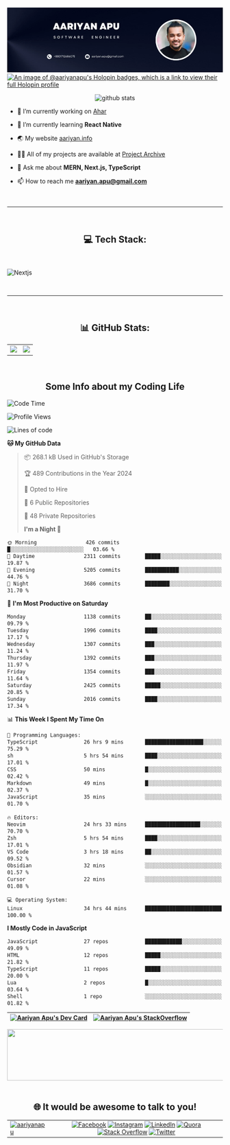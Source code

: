 ![An Image of Aariyan Apu](banner.webp)
[![An image of @aariyanapu's Holopin badges, which is a link to view their full Holopin profile](https://holopin.me/aariyanapu)](https://holopin.io/@aariyanapu)

<p align="center"> <img src="https://github-widgetbox.vercel.app/api/profile?username=aariyanapu&data=followers,repositories,stars,commits&theme=nautilus"  alt="github stats" /> </p>

- 🔭 I’m currently working on [Ahar](https://ahar.com.bd/)

- 🌱 I’m currently learning **React Native**

- 🌏 My website [aariyan.info](https://aariyan.info/)

- 👨‍💻 All of my projects are available at [Project Archive](https://www.aariyan.info/archive)

- 💬 Ask me about **MERN, Next.js, TypeScript**

- 📫 How to reach me **aariyan.apu@gmail.com**

</br>

---

</br>
<h2 align="center"> 💻 Tech Stack: </h2>
</br>

<p align='center'>

<img src="https://skillicons.dev/icons?i=nextjs,vite,react,redux,tailwind,materialui,sass,bootstrap,ts,js,express,nodejs,mongodb,postgres,prisma,redis,html,css,jquery,md,linux,git,docker,github,babel,bash,neovim,vim,ps,postman"
 alt="Nextjs" />

</p>

</br>

---

</br>
<h2 align="center"> 📊 GitHub Stats: </h2>

|                                                                                                                                                            |                                                                                                                   |
| ---------------------------------------------------------------------------------------------------------------------------------------------------------- | :---------------------------------------------------------------------------------------------------------------: |
| ![](https://github-readme-stats.vercel.app/api?username=aariyanapu&theme=material-palenight&hide_border=false&include_all_commits=true&count_private=true) | ![](https://github-readme-streak-stats.herokuapp.com/?user=aariyanapu&theme=material-palenight&hide_border=false) |

<br/>
<h2 align="center"> Some Info about my Coding Life </h2>

<!--START_SECTION:waka-->

![Code Time](http://img.shields.io/badge/Code%20Time-2%2C092%20hrs%2011%20mins-blue)

![Profile Views](http://img.shields.io/badge/Profile%20Views-0-blue)

![Lines of code](https://img.shields.io/badge/From%20Hello%20World%20I%27ve%20Written-2.8%20million%20lines%20of%20code-blue)

**🐱 My GitHub Data**

> 📦 268.1 kB Used in GitHub's Storage
>
> 🏆 489 Contributions in the Year 2024
>
> 💼 Opted to Hire
>
> 📜 6 Public Repositories
>
> 🔑 48 Private Repositories
>
> **I'm a Night 🦉**

```text
🌞 Morning                426 commits         █░░░░░░░░░░░░░░░░░░░░░░░░   03.66 %
🌆 Daytime                2311 commits        █████░░░░░░░░░░░░░░░░░░░░   19.87 %
🌃 Evening                5205 commits        ███████████░░░░░░░░░░░░░░   44.76 %
🌙 Night                  3686 commits        ████████░░░░░░░░░░░░░░░░░   31.70 %
```

📅 **I'm Most Productive on Saturday**

```text
Monday                   1138 commits        ██░░░░░░░░░░░░░░░░░░░░░░░   09.79 %
Tuesday                  1996 commits        ████░░░░░░░░░░░░░░░░░░░░░   17.17 %
Wednesday                1307 commits        ███░░░░░░░░░░░░░░░░░░░░░░   11.24 %
Thursday                 1392 commits        ███░░░░░░░░░░░░░░░░░░░░░░   11.97 %
Friday                   1354 commits        ███░░░░░░░░░░░░░░░░░░░░░░   11.64 %
Saturday                 2425 commits        █████░░░░░░░░░░░░░░░░░░░░   20.85 %
Sunday                   2016 commits        ████░░░░░░░░░░░░░░░░░░░░░   17.34 %
```

📊 **This Week I Spent My Time On**

```text
💬 Programming Languages:
TypeScript               26 hrs 9 mins       ███████████████████░░░░░░   75.29 %
sh                       5 hrs 54 mins       ████░░░░░░░░░░░░░░░░░░░░░   17.01 %
CSS                      50 mins             █░░░░░░░░░░░░░░░░░░░░░░░░   02.42 %
Markdown                 49 mins             █░░░░░░░░░░░░░░░░░░░░░░░░   02.37 %
JavaScript               35 mins             ░░░░░░░░░░░░░░░░░░░░░░░░░   01.70 %

🔥 Editors:
Neovim                   24 hrs 33 mins      ██████████████████░░░░░░░   70.70 %
Zsh                      5 hrs 54 mins       ████░░░░░░░░░░░░░░░░░░░░░   17.01 %
VS Code                  3 hrs 18 mins       ██░░░░░░░░░░░░░░░░░░░░░░░   09.52 %
Obsidian                 32 mins             ░░░░░░░░░░░░░░░░░░░░░░░░░   01.57 %
Cursor                   22 mins             ░░░░░░░░░░░░░░░░░░░░░░░░░   01.08 %

💻 Operating System:
Linux                    34 hrs 44 mins      █████████████████████████   100.00 %
```

**I Mostly Code in JavaScript**

```text
JavaScript               27 repos            ████████████░░░░░░░░░░░░░   49.09 %
HTML                     12 repos            █████░░░░░░░░░░░░░░░░░░░░   21.82 %
TypeScript               11 repos            █████░░░░░░░░░░░░░░░░░░░░   20.00 %
Lua                      2 repos             █░░░░░░░░░░░░░░░░░░░░░░░░   03.64 %
Shell                    1 repo              ░░░░░░░░░░░░░░░░░░░░░░░░░   01.82 %
```

<!--END_SECTION:waka-->

<!-- Activity Graph  -->

<div align="center">

| <a href="https://app.daily.dev/aariyanapu"><img src="https://api.daily.dev/devcards/9765e7151f4a4163a3aa26a1c1b5c469.png?r=1nz" width="230" alt="Aariyan Apu's Dev Card"/></a> | [![Aariyan Apu's StackOverflow](https://github-readme-stackoverflow.vercel.app/?userID=12180960&theme=dark)](https://stackoverflow.com/users/12180960/aariyan-apu) |
| ------------------------------------------------------------------------------------------------------------------------------------------------------------------------------ | ------------------------------------------------------------------------------------------------------------------------------------------------------------------ |

</div>

<div align="center">

<a href="https://github.com/devxb/gitanimals">
  <img
    src="https://render.gitanimals.org/lines/AariyanApu"
    width="600"
    height="120"
  />
</a>


</div>

</br>
<h2 align="center"> 🌐 It would be awesome to talk to you!  </h2>

|                                                                                                                                                                              |                                                                                                                                                                                                                                                                                                                                                                                                                                                                                                                                                                                                                                                                                                                                                                                                                                   |
| ---------------------------------------------------------------------------------------------------------------------------------------------------------------------------- | :-------------------------------------------------------------------------------------------------------------------------------------------------------------------------------------------------------------------------------------------------------------------------------------------------------------------------------------------------------------------------------------------------------------------------------------------------------------------------------------------------------------------------------------------------------------------------------------------------------------------------------------------------------------------------------------------------------------------------------------------------------------------------------------------------------------------------------: |
| <a href="https://twitter.com/aariyanapu" target="blank"><img src="https://img.shields.io/twitter/follow/aariyanapu?logo=twitter&style=for-the-badge" alt="aariyanapu" /></a> | [![Facebook](https://img.shields.io/badge/Facebook-%231877F2.svg?logo=Facebook&logoColor=white)](https://facebook.com/aariyan.apu) [![Instagram](https://img.shields.io/badge/Instagram-%23E4405F.svg?logo=Instagram&logoColor=white)](https://instagram.com/aariyan.apu) [![LinkedIn](https://img.shields.io/badge/LinkedIn-%230077B5.svg?logo=linkedin&logoColor=white)](https://linkedin.com/in/aariyanapu) [![Quora](https://img.shields.io/badge/Quora-%23B92B27.svg?logo=Quora&logoColor=white)](https://quora.com/profile/Aariyan-Apu) [![Stack Overflow](https://img.shields.io/badge/-Stackoverflow-FE7A16?logo=stack-overflow&logoColor=white)](https://stackoverflow.com/users/12180960) [![Twitter](https://img.shields.io/badge/Twitter-%231DA1F2.svg?logo=Twitter&logoColor=white)](https://twitter.com/aariyanapu) |
